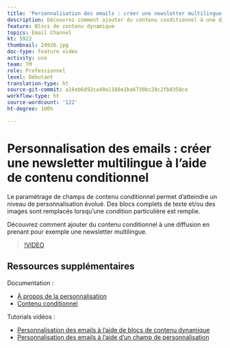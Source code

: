 ```yaml
---
title: 'Personnalisation des emails : créer une newsletter multilingue à l’aide de contenu conditionnel'
description: Découvrez comment ajouter du contenu conditionnel à une diffusion en prenant pour exemple une newsletter multilingue.
feature: Blocs de contenu dynamique
topics: Email Channel
kt: 5922
thumbnail: 24926.jpg
doc-type: feature video
activity: use
team: TM
role: Professionnel
level: Débutant
translation-type: ht
source-git-commit: a16eb6d92ca40a1188e1ba6730bc28c2fb8358ce
workflow-type: ht
source-wordcount: '122'
ht-degree: 100%

---
```



# Personnalisation des emails : créer une newsletter multilingue à l’aide de contenu conditionnel

Le paramétrage de champs de contenu conditionnel permet d’atteindre un niveau de personnalisation évolué. Des blocs complets de texte et/ou des images sont remplacés lorsqu’une condition particulière est remplie.

Découvrez comment ajouter du contenu conditionnel à une diffusion en prenant pour exemple une newsletter multilingue.

>[!VIDEO](https://video.tv.adobe.com/v/24926?quality=12)

## Ressources supplémentaires

Documentation :

* [À propos de la personnalisation](https://docs.adobe.com/content/help/fr-FR/campaign-classic/using/sending-messages/personalizing-deliveries/about-personalization.html)
* [Contenu conditionnel](https://docs.adobe.com/content/help/fr-FR/campaign-classic/using/sending-messages/personalizing-deliveries/conditional-content.html)

Tutorials vidéos :

* [Personnalisation des emails à l’aide de blocs de contenu dynamique](/help/sending-messages/email-channel/personalization-with-dynamic-content-blocks.md)
* [Personnalisation des emails à l’aide d’un champ de personnalisation](/help/sending-messages/email-channel/personalizing-emails-using-personalization-fields.md)
